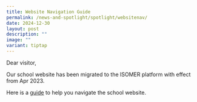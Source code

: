 ```yaml
---
title: Website Navigation Guide
permalink: /news-and-spotlight/spotlight/websitenav/
date: 2024-12-30
layout: post
description: ""
image: ""
variant: tiptap
---
```

<p>Dear visitor,</p>
<p>Our school website has been migrated to the ISOMER platform with effect
from Apr 2023.</p>
<p>Here is a <a href="/files/PDF for Spotlight/Navigating website.pdf" rel="noopener nofollow" target="_blank">guide</a> to
help you navigate the school website.</p>
